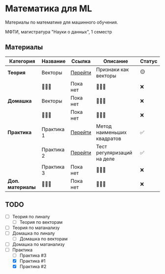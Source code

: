 # Математика для ML

Материалы по математике для машинного обучения.

МФТИ, магистратура "Науки о данных", 1 семестр

## Материалы
| Категория           | Название                  | Ссылка                           | Описание                        | Статус       |
|---------------------|---------------------------|----------------------------------|---------------------------------|--------------|
| **Теория**          | Векторы                   | [Перейти](lecs/lec_1/)           | Признаки как векторы            | 🟡          |
|                     | 🤷🏼‍♀️                          | Пока нет                      | 🤷🏼‍♀️                                | ❌   |
| **Домашка**         | Векторы                     | Пока нет                       | 🤷🏼‍♀️                               | ❌    |
|                     | 🤷🏼‍♀️                          | Пока нет                      | 🤷🏼‍♀️                                | ❌    |
| **Практика**        | Практика 1                  | [Перейти](pracs/prac_1/)        | Метод наименьших квадратов         | ✅    |
|                     | Практика 2                  | [Перейти](pracs/prac_2/)        | Тест регуляризаций на деле         | ✅   |
|                     | Практика 3                  | Пока нет                      | 🤷🏼‍♀️                                | ❌    |
| **Доп. материалы**  | 🤷🏼‍♀️                          | Пока нет                      | 🤷🏼‍♀️                                | ❌    |


## TODO

- [ ] Теория по линалу 
    - [ ] Теория по векторам
- [ ] Теория по матанализу
- [ ] Домашка по линалу
    - [ ] Домашка по векторам
- [ ] Домашка по матанализу
- [ ] Практика
    - [ ] Практика #3
    - [x] Практика #1
    - [x] Практика #2
